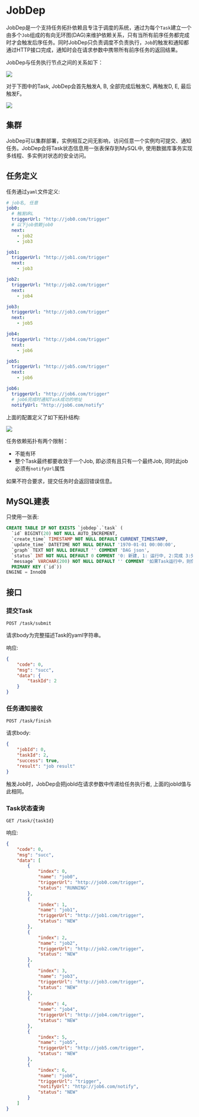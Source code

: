 # JobDep

JobDep是一个支持任务拓扑依赖且专注于调度的系统，通过为每个`Task`建立一个由多个`Job`组成的有向无环图(DAG)来维护依赖关系，只有当所有前序任务都完成时才会触发后序任务。同时JobDep只负责调度不负责执行，`Job`的触发和通知都通过HTTP接口完成，通知时会在请求参数中携带所有前序任务的返回结果。



JobDep与任务执行节点之间的关系如下：

![](http://ovbyjzegm.bkt.clouddn.com/job-action2.jpg)





对于下图中的Task, JobDep会首先触发A, B, 全部完成后触发C, 再触发D, E, 最后触发F。

![](http://ovbyjzegm.bkt.clouddn.com/jobdep-job.png)



## 集群

JobDep可以集群部署，实例相互之间无影响，访问任意一个实例均可提交、通知任务。JobDep会将Task状态信息用一张表保存到MySQL中, 使用数据库事务实现多线程、多实例对状态的安全访问。



## 任务定义

任务通过`yaml`文件定义:

```yaml
# job名, 任意
job0:
  # 触发URL
  triggerUrl: "http://job0.com/trigger"
  # 以下job依赖job0
  next:
    - job2
    - job3

job1:
  triggerUrl: "http://job1.com/trigger"
  next:
    - job3

job2:
  triggerUrl: "http://job2.com/trigger"
  next:
    - job4

job3:
  triggerUrl: "http://job3.com/trigger"
  next:
    - job5

job4:
  triggerUrl: "http://job4.com/trigger"
  next:
    - job6

job5:
  triggerUrl: "http://job5.com/trigger"
  next:
    - job6

job6:
  triggerUrl: "http://job6.com/trigger"
  # job6完成时通知Task成功的地址
  notifyUrl: "http://job6.com/notify"
```

上面的配置定义了如下拓扑结构:

![](http://ovbyjzegm.bkt.clouddn.com/job-dag.jpg)

任务依赖拓扑有两个限制：

- 不能有环
- 整个Task最终都要收敛于一个Job, 即必须有且只有一个最终Job, 同时此job必须有`notifyUrl`属性

如果不符合要求，提交任务时会返回错误信息。



## MySQL建表

只使用一张表:

```sql
CREATE TABLE IF NOT EXISTS `jobdep`.`task` (
  `id` BIGINT(20) NOT NULL AUTO_INCREMENT,
  `create_time` TIMESTAMP NOT NULL DEFAULT CURRENT_TIMESTAMP,
  `update_time` DATETIME NOT NULL DEFAULT '1970-01-01 00:00:00',
  `graph` TEXT NOT NULL DEFAULT '' COMMENT 'DAG json',
  `status` INT NOT NULL DEFAULT 0 COMMENT '0: 新建, 1: 运行中, 2:完成 3:失败',
  `message` VARCHAR(200) NOT NULL DEFAULT '' COMMENT '如果Task运行中，则保存最近一次完成的任务的结果, 如果失败则保存失败原因',
  PRIMARY KEY (`id`))
ENGINE = InnoDB
```





## 接口

### 提交Task

```
POST /task/submit
```

请求body为完整描述Task的yaml字符串。

响应:

```json
{
    "code": 0,
    "msg": "succ",
    "data": {
        "taskId": 2
    }
}
```



### 任务通知接收

```
POST /task/finish
```

请求body:

```json
{
	"jobId": 0,
	"taskId": 2,
	"success": true,
	"result": "job result"
}
```

触发Job时，JobDep会把jobId在请求参数中传递给任务执行者, 上面的jobId值与此相同。



### Task状态查询

```
GET /task/{taskId}
```

响应:

```json
{
    "code": 0,
    "msg": "succ",
    "data": [
        {
            "index": 0,
            "name": "job0",
            "triggerUrl": "http://job0.com/trigger",
            "status": "RUNNING"
        },
        {
            "index": 1,
            "name": "job1",
            "triggerUrl": "http://job1.com/trigger",
            "status": "NEW"
        },
        {
            "index": 2,
            "name": "job2",
            "triggerUrl": "http://job2.com/trigger",
            "status": "NEW"
        },
        {
            "index": 3,
            "name": "job3",
            "triggerUrl": "http://job3.com/trigger",
            "status": "NEW"
        },
        {
            "index": 4,
            "name": "job4",
            "triggerUrl": "http://job4.com/trigger",
            "status": "NEW"
        },
        {
            "index": 5,
            "name": "job5",
            "triggerUrl": "http://job5.com/trigger",
            "status": "NEW"
        },
        {
            "index": 6,
            "name": "job6",
            "triggerUrl": "trigger",
            "notifyUrl": "http://job6.com/notify",
            "status": "NEW"
        }
    ]
}
```

